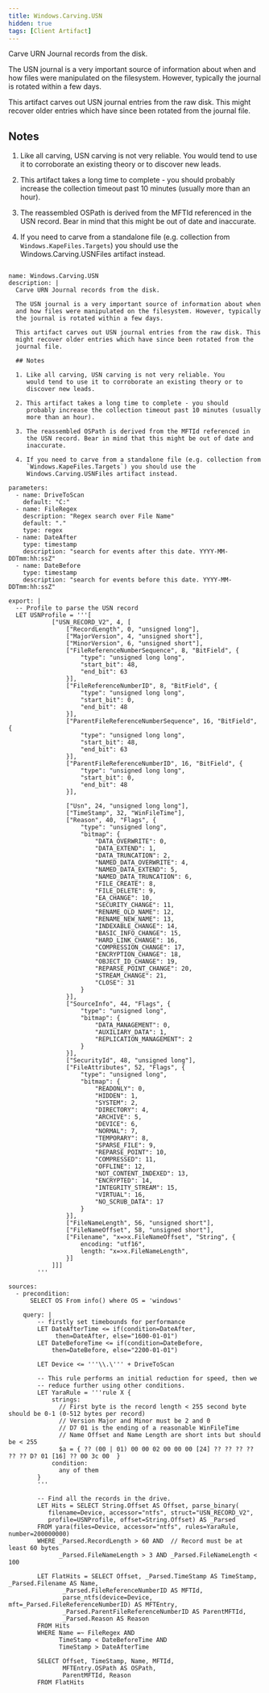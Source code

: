 ```yaml
---
title: Windows.Carving.USN
hidden: true
tags: [Client Artifact]
---
```


Carve URN Journal records from the disk.

The USN journal is a very important source of information about when
and how files were manipulated on the filesystem. However, typically
the journal is rotated within a few days.

This artifact carves out USN journal entries from the raw disk. This
might recover older entries which have since been rotated from the
journal file.

## Notes

1. Like all carving, USN carving is not very reliable. You
   would tend to use it to corroborate an existing theory or to
   discover new leads.

2. This artifact takes a long time to complete - you should
   probably increase the collection timeout past 10 minutes (usually
   more than an hour).

3. The reassembled OSPath is derived from the MFTId referenced in
   the USN record. Bear in mind that this might be out of date and
   inaccurate.

4. If you need to carve from a standalone file (e.g. collection from
   `Windows.KapeFiles.Targets`) you should use the
   Windows.Carving.USNFiles artifact instead.


<pre><code class="language-yaml">
name: Windows.Carving.USN
description: |
  Carve URN Journal records from the disk.

  The USN journal is a very important source of information about when
  and how files were manipulated on the filesystem. However, typically
  the journal is rotated within a few days.

  This artifact carves out USN journal entries from the raw disk. This
  might recover older entries which have since been rotated from the
  journal file.

  ## Notes

  1. Like all carving, USN carving is not very reliable. You
     would tend to use it to corroborate an existing theory or to
     discover new leads.

  2. This artifact takes a long time to complete - you should
     probably increase the collection timeout past 10 minutes (usually
     more than an hour).

  3. The reassembled OSPath is derived from the MFTId referenced in
     the USN record. Bear in mind that this might be out of date and
     inaccurate.

  4. If you need to carve from a standalone file (e.g. collection from
     `Windows.KapeFiles.Targets`) you should use the
     Windows.Carving.USNFiles artifact instead.

parameters:
  - name: DriveToScan
    default: "C:"
  - name: FileRegex
    description: "Regex search over File Name"
    default: "."
    type: regex
  - name: DateAfter
    type: timestamp
    description: "search for events after this date. YYYY-MM-DDTmm:hh:ssZ"
  - name: DateBefore
    type: timestamp
    description: "search for events before this date. YYYY-MM-DDTmm:hh:ssZ"

export: |
  -- Profile to parse the USN record
  LET USNProfile = '''[
            ["USN_RECORD_V2", 4, [
                ["RecordLength", 0, "unsigned long"],
                ["MajorVersion", 4, "unsigned short"],
                ["MinorVersion", 6, "unsigned short"],
                ["FileReferenceNumberSequence", 8, "BitField", {
                    "type": "unsigned long long",
                    "start_bit": 48,
                    "end_bit": 63
                }],
                ["FileReferenceNumberID", 8, "BitField", {
                    "type": "unsigned long long",
                    "start_bit": 0,
                    "end_bit": 48
                }],
                ["ParentFileReferenceNumberSequence", 16, "BitField", {
                    "type": "unsigned long long",
                    "start_bit": 48,
                    "end_bit": 63
                }],
                ["ParentFileReferenceNumberID", 16, "BitField", {
                    "type": "unsigned long long",
                    "start_bit": 0,
                    "end_bit": 48
                }],

                ["Usn", 24, "unsigned long long"],
                ["TimeStamp", 32, "WinFileTime"],
                ["Reason", 40, "Flags", {
                    "type": "unsigned long",
                    "bitmap": {
                        "DATA_OVERWRITE": 0,
                        "DATA_EXTEND": 1,
                        "DATA_TRUNCATION": 2,
                        "NAMED_DATA_OVERWRITE": 4,
                        "NAMED_DATA_EXTEND": 5,
                        "NAMED_DATA_TRUNCATION": 6,
                        "FILE_CREATE": 8,
                        "FILE_DELETE": 9,
                        "EA_CHANGE": 10,
                        "SECURITY_CHANGE": 11,
                        "RENAME_OLD_NAME": 12,
                        "RENAME_NEW_NAME": 13,
                        "INDEXABLE_CHANGE": 14,
                        "BASIC_INFO_CHANGE": 15,
                        "HARD_LINK_CHANGE": 16,
                        "COMPRESSION_CHANGE": 17,
                        "ENCRYPTION_CHANGE": 18,
                        "OBJECT_ID_CHANGE": 19,
                        "REPARSE_POINT_CHANGE": 20,
                        "STREAM_CHANGE": 21,
                        "CLOSE": 31
                    }
                }],
                ["SourceInfo", 44, "Flags", {
                    "type": "unsigned long",
                    "bitmap": {
                        "DATA_MANAGEMENT": 0,
                        "AUXILIARY_DATA": 1,
                        "REPLICATION_MANAGEMENT": 2
                    }
                }],
                ["SecurityId", 48, "unsigned long"],
                ["FileAttributes", 52, "Flags", {
                    "type": "unsigned long",
                    "bitmap": {
                        "READONLY": 0,
                        "HIDDEN": 1,
                        "SYSTEM": 2,
                        "DIRECTORY": 4,
                        "ARCHIVE": 5,
                        "DEVICE": 6,
                        "NORMAL": 7,
                        "TEMPORARY": 8,
                        "SPARSE_FILE": 9,
                        "REPARSE_POINT": 10,
                        "COMPRESSED": 11,
                        "OFFLINE": 12,
                        "NOT_CONTENT_INDEXED": 13,
                        "ENCRYPTED": 14,
                        "INTEGRITY_STREAM": 15,
                        "VIRTUAL": 16,
                        "NO_SCRUB_DATA": 17
                    }
                }],
                ["FileNameLength", 56, "unsigned short"],
                ["FileNameOffset", 58, "unsigned short"],
                ["Filename", "x=>x.FileNameOffset", "String", {
                    encoding: "utf16",
                    length: "x=>x.FileNameLength",
                }]
            ]]]
        '''

sources:
  - precondition:
      SELECT OS From info() where OS = 'windows'

    query: |
        -- firstly set timebounds for performance
        LET DateAfterTime <= if(condition=DateAfter,
             then=DateAfter, else="1600-01-01")
        LET DateBeforeTime <= if(condition=DateBefore,
            then=DateBefore, else="2200-01-01")

        LET Device <= '''\\.\''' + DriveToScan

        -- This rule performs an initial reduction for speed, then we
        -- reduce further using other conditions.
        LET YaraRule = '''rule X {
            strings:
              // First byte is the record length < 255 second byte should be 0-1 (0-512 bytes per record)
              // Version Major and Minor must be 2 and 0
              // D7 01 is the ending of a reasonable WinFileTime
              // Name Offset and Name Length are short ints but should be < 255
              $a = { ?? (00 | 01) 00 00 02 00 00 00 [24] ?? ?? ?? ?? ?? ?? D? 01 [16] ?? 00 3c 00  }
            condition:
              any of them
        }
        '''

        -- Find all the records in the drive.
        LET Hits = SELECT String.Offset AS Offset, parse_binary(
           filename=Device, accessor="ntfs", struct="USN_RECORD_V2",
           profile=USNProfile, offset=String.Offset) AS _Parsed
        FROM yara(files=Device, accessor="ntfs", rules=YaraRule, number=200000000)
        WHERE _Parsed.RecordLength > 60 AND  // Record must be at least 60 bytes
              _Parsed.FileNameLength > 3 AND _Parsed.FileNameLength < 100

        LET FlatHits = SELECT Offset, _Parsed.TimeStamp AS TimeStamp, _Parsed.Filename AS Name,
               _Parsed.FileReferenceNumberID AS MFTId,
               parse_ntfs(device=Device, mft=_Parsed.FileReferenceNumberID) AS MFTEntry,
               _Parsed.ParentFileReferenceNumberID AS ParentMFTId,
               _Parsed.Reason AS Reason
        FROM Hits
        WHERE Name =~ FileRegex AND
              TimeStamp < DateBeforeTime AND
              TimeStamp > DateAfterTime

        SELECT Offset, TimeStamp, Name, MFTId,
               MFTEntry.OSPath AS OSPath,
               ParentMFTId, Reason
        FROM FlatHits

</code></pre>

